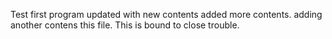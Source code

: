 Test first program updated with new contents
added more contents. adding another contens this file.
This is bound to close trouble.
